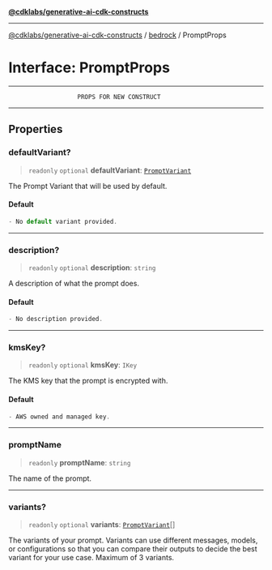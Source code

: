 [**@cdklabs/generative-ai-cdk-constructs**](../../../../README.md)

***

[@cdklabs/generative-ai-cdk-constructs](../../../../README.md) / [bedrock](../README.md) / PromptProps

# Interface: PromptProps

***************************************************************************
                       PROPS FOR NEW CONSTRUCT
***************************************************************************

## Properties

### defaultVariant?

> `readonly` `optional` **defaultVariant**: [`PromptVariant`](../classes/PromptVariant.md)

The Prompt Variant that will be used by default.

#### Default

```ts
- No default variant provided.
```

***

### description?

> `readonly` `optional` **description**: `string`

A description of what the prompt does.

#### Default

```ts
- No description provided.
```

***

### kmsKey?

> `readonly` `optional` **kmsKey**: `IKey`

The KMS key that the prompt is encrypted with.

#### Default

```ts
- AWS owned and managed key.
```

***

### promptName

> `readonly` **promptName**: `string`

The name of the prompt.

***

### variants?

> `readonly` `optional` **variants**: [`PromptVariant`](../classes/PromptVariant.md)[]

The variants of your prompt. Variants can use different messages, models,
or configurations so that you can compare their outputs to decide the best
variant for your use case. Maximum of 3 variants.
